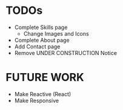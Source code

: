 # TODOs
* Complete Skills page
  * Change Images and Icons
* Complete About page
* Add Contact page
* Remove UNDER CONSTRUCTION Notice

# FUTURE WORK
* Make Reactive (React)
* Make Responsive